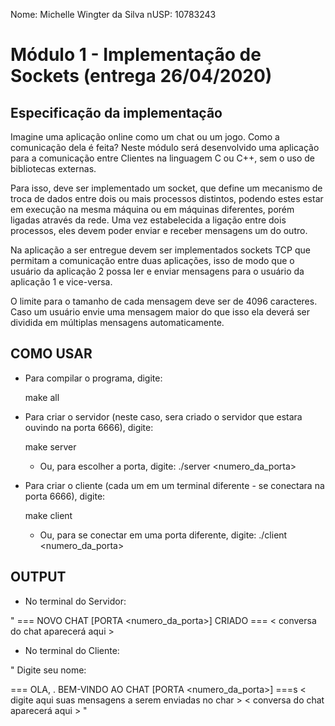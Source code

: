 Nome: Michelle Wingter da Silva
nUSP: 10783243

# Módulo 1 - Implementação de Sockets (entrega 26/04/2020)

## Especificação da implementação

Imagine uma aplicação online como um chat ou um jogo. Como a comunicação dela é feita?
Neste módulo será desenvolvido uma aplicação para a comunicação entre Clientes na linguagem
C ou C++, sem o uso de bibliotecas externas.

Para isso, deve ser implementado um socket, que define um mecanismo de troca de dados
entre dois ou mais processos distintos, podendo estes estar em execução na mesma máquina ou
em máquinas diferentes, porém ligadas através da rede. Uma vez estabelecida a ligação entre dois
processos, eles devem poder enviar e receber mensagens um do outro.

Na aplicação a ser entregue devem ser implementados sockets TCP que permitam a comunicação
entre duas aplicações, isso de modo que o usuário da aplicação 2 possa ler e enviar mensagens para
o usuário da aplicação 1 e vice-versa.

O limite para o tamanho de cada mensagem deve ser de 4096 caracteres. Caso um usuário envie
uma mensagem maior do que isso ela deverá ser dividida em múltiplas mensagens automaticamente.

## COMO USAR

* Para compilar o programa, digite:

	make all

* Para criar o servidor (neste caso, sera criado o servidor que estara ouvindo na porta 6666), digite:

	make server

	* Ou, para escolher a porta, digite: 
		./server <numero_da_porta>

* Para criar o cliente (cada um em um terminal diferente - se conectara na porta 6666), digite:

	make client

	* Ou, para se conectar em uma porta diferente, digite:
		./client <numero_da_porta>



## OUTPUT

* No terminal do Servidor:

" === NOVO CHAT [PORTA <numero_da_porta>] CRIADO ===
< conversa do chat aparecerá aqui >


* No terminal do Cliente:

" Digite seu nome: <digite aqui seu nome>

=== OLA, <nome>. BEM-VINDO AO CHAT [PORTA <numero_da_porta>] ===s
< digite aqui suas mensagens a serem enviadas no char >
< conversa do chat aparecerá aqui > "

	
